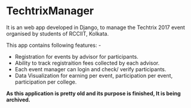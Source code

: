 # TechtrixManager

It is an web app developed in Django, to manage the Techtrix 2017 event organised by students of RCCIIT, Kolkata. 

This app contains following features: -
- Registration for events by advisor for participants.
- Ability to track registraition fees collected by each advisor.
- Each event manager can login and check/ verify participants.
- Data Visualization for earning per event, participation per event, participation per college.

**As this application is pretty old and its purpose is finished, It is being archived.**
